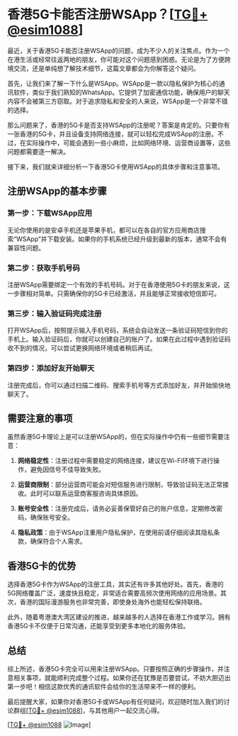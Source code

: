 # 香港5G卡能否注册WSApp？[[TG💪+ @esim1088](https://t.me/s/esim1088)]

最近，关于香港5G卡能否注册WSApp的问题，成为不少人的关注焦点。作为一个在港生活或经常往返两地的朋友，你可能对这个问题感到困惑。无论是为了方便跨境交流，还是单纯想了解技术细节，这篇文章都会为你解答这个疑问。

首先，让我们来了解一下什么是WSApp。WSApp是一款以隐私保护为核心的通讯软件，类似于我们熟知的WhatsApp。它提供了加密通信功能，确保用户的聊天内容不会被第三方窃取。对于追求隐私和安全的人来说，WSApp是一个非常不错的选择。

那么问题来了，香港的5G卡是否支持WSApp的注册呢？答案是肯定的。只要你有一张香港的5G卡，并且设备支持网络连接，就可以轻松完成WSApp的注册。不过，在实际操作中，可能会遇到一些小麻烦，比如网络环境、运营商设置等，这些问题都需要逐一解决。

接下来，我们就来详细分析一下香港5G卡使用WSApp的具体步骤和注意事项。

## 注册WSApp的基本步骤

### 第一步：下载WSApp应用

无论你使用的是安卓手机还是苹果手机，都可以在各自的官方应用商店搜索“WSApp”并下载安装。如果你的手机系统已经升级到最新的版本，通常不会有兼容性问题。

### 第二步：获取手机号码

注册WSApp需要绑定一个有效的手机号码。对于在香港使用5G卡的朋友来说，这一步骤相对简单。只需确保你的5G卡已经激活，并且能够正常接收短信即可。

### 第三步：输入验证码完成注册

打开WSApp后，按照提示输入手机号码，系统会自动发送一条验证码短信到你的手机上。输入验证码后，你就可以创建自己的账户了。如果在此过程中遇到验证码收不到的情况，可以尝试更换网络环境或者稍后再试。

### 第四步：添加好友开始聊天

注册完成后，你可以通过扫描二维码、搜索手机号等方式添加好友，并开始愉快地聊天了。

## 需要注意的事项

虽然香港5G卡理论上是可以注册WSApp的，但在实际操作中仍有一些细节需要注意：

1. **网络稳定性**：注册过程中需要稳定的网络连接，建议在Wi-Fi环境下进行操作，避免因信号不佳导致失败。
   
2. **运营商限制**：部分运营商可能会对短信服务进行限制，导致验证码无法正常接收。此时可以联系运营商客服咨询具体原因。

3. **账号安全性**：注册完成后，请务必妥善保管好自己的账户信息，定期修改密码，确保账号安全。

4. **隐私政策**：由于WSApp注重用户隐私保护，在使用前请仔细阅读其隐私条款，确保符合个人需求。

## 香港5G卡的优势

选择香港5G卡作为WSApp的注册工具，其实还有许多其他好处。首先，香港的5G网络覆盖广泛，速度快且稳定，非常适合需要高频次使用网络的应用场景。其次，香港的国际漫游服务也非常完善，即使身处海外也能轻松保持联络。

此外，随着粤港澳大湾区建设的推进，越来越多的人选择在香港工作或学习。拥有香港5G卡不仅便于日常沟通，还能享受到更多本地化的服务体验。

## 总结

综上所述，香港5G卡完全可以用来注册WSApp。只要按照正确的步骤操作，并注意相关事项，就能顺利完成整个过程。如果你还在犹豫是否要尝试，不妨大胆迈出第一步吧！相信这款优秀的通讯软件会给你的生活带来不一样的便利。

最后提醒大家，如果你对香港5G卡或WSApp有任何疑问，欢迎随时加入我们的讨论群组[[TG💪+ @esim1088](https://t.me/s/esim1088)]，与其他用户一起交流心得。

[[TG💪+ @esim1088](https://t.me/s/esim1088) ![Image](https://i.postimg.cc/4NQfJmqS/Snipaste-2025-05-13-00-14-12.png)]